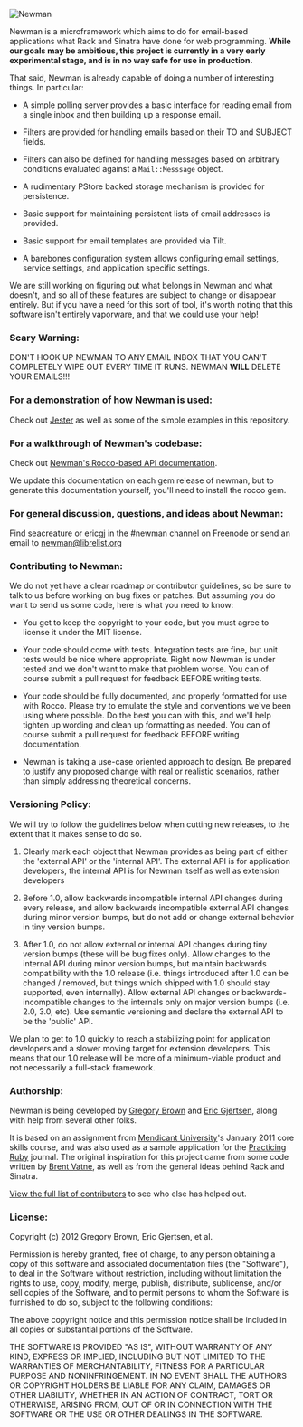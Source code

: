 ![Newman](http://i.imgur.com/GCqaT.png)

Newman is a microframework which aims to do for email-based 
applications what Rack and Sinatra have done for web programming. **While our
goals may be ambitious, this project is
currently in a very early experimental stage, and is in no way safe for use in
production.** 

That said, Newman is already capable of doing a number of interesting things. In
particular:

* A simple polling server provides a basic interface for
  reading email from a single inbox and then building up a response email.

* Filters are provided for handling emails based on their TO and SUBJECT fields.

* Filters can also be defined for handling messages based on arbitrary
  conditions evaluated against a `Mail::Messsage` object.

* A rudimentary PStore backed storage mechanism is provided for persistence.

* Basic support for maintaining persistent lists of email addresses is
  provided.

* Basic support for email templates are provided via Tilt.

* A barebones configuration system allows configuring email settings, service
  settings, and application specific settings.

We are still working on figuring out what belongs in Newman and what doesn't,
and so all of these features are subject to change or disappear entirely. But if
you have a need for this sort of tool, it's worth noting that this software
isn't entirely vaporware, and that we could use your help!

### Scary Warning:

DON'T HOOK UP NEWMAN TO ANY EMAIL INBOX THAT YOU CAN'T COMPLETELY WIPE OUT EVERY TIME IT RUNS. NEWMAN **WILL** DELETE YOUR EMAILS!!!

### For a demonstration of how Newman is used:

Check out [Jester](http://github.com/mendicant-original/jester) as well as some of the
simple examples in this repository.

### For a walkthrough of Newman's codebase:

Check out [Newman's Rocco-based API documentation](http://mendicant-original.github.com/newman/lib/newman.html).

We update this documentation on each gem release of newman, but to generate this documentation yourself, 
you'll need to install the rocco gem.

### For general discussion, questions, and ideas about Newman:

Find seacreature or ericgj in the #newman channel on Freenode or send an email to newman@librelist.org

### Contributing to Newman:

We do not yet have a clear roadmap or contributor guidelines, so be sure to talk
to us before working on bug fixes or patches. But assuming you do want to send
us some code, here is what you need to know:

* You get to keep the copyright to your code, but you must agree to license it
  under the MIT license.

* Your code should come with tests. Integration tests are fine, but unit tests
  would be nice where appropriate. Right now Newman is under tested and we don't
  want to make that problem worse. You can of course submit a pull request for
  feedback BEFORE writing tests.

* Your code should be fully documented, and properly formatted for use with
  Rocco. Please try to emulate the style and conventions we've been using where
  possible. Do the best you can with this, and we'll help tighten up wording and
  clean up formatting as needed. You can of course submit a pull request for
  feedback BEFORE writing documentation.

* Newman is taking a use-case oriented approach to design. Be prepared to
  justify any proposed change with real or realistic scenarios, rather than
  simply addressing theoretical concerns.

### Versioning Policy:

We will try to follow the guidelines below when cutting new releases,
to the extent that it makes sense to do so.

1) Clearly mark each object that Newman provides as being part of either
the 'external API' or the 'internal API'. The external API is for
application developers, the internal API is for Newman itself as well as
extension developers

2) Before 1.0, allow backwards incompatible internal API changes during
every release, and allow backwards incompatible external API changes
during minor version bumps, but do not add or change external behavior
in tiny version bumps.

3) After 1.0, do not allow external or internal API changes during tiny
version bumps (these will be bug fixes only). Allow changes to the
internal API during minor version bumps, but maintain backwards
compatibility with the 1.0 release (i.e. things introduced after 1.0 can
be changed / removed, but things which shipped with 1.0 should stay
supported, even internally). Allow external API changes or
backwards-incompatible changes to the internals only on major version
bumps (i.e. 2.0, 3.0, etc). Use semantic versioning and declare the
external API to be the 'public' API.

We plan to get to 1.0 quickly to reach a stabilizing point for application
developers and a slower moving target for extension developers. This means
that our 1.0 release will be more of a minimum-viable product and not
necessarily a full-stack framework.

### Authorship:

Newman is being developed by [Gregory Brown](http://community.mendicantuniversity.org/people/sandal)
and [Eric Gjertsen](http://community.mendicantuniversity.org/people/ericgj), along with 
help from several other folks. 

It is based on an assignment from [Mendicant
University](http://mendicantuniversity.org)'s January 2011 core
skills course, and was also used as a sample application for the [Practicing Ruby](http://practicingruby.com)
journal. The original inspiration for this project came from some code
written by [Brent Vatne](http://community.mendicantuniversity.org/people/brentvatne), 
as well as from the general ideas behind Rack and Sinatra.

[View the full list of contributors](https://github.com/mendicant-original/newman/contributors) to see who else has helped out.

### License:

Copyright (c) 2012 Gregory Brown, Eric Gjertsen, et al.

Permission is hereby granted, free of charge, to any person obtaining a copy of this software and associated documentation files (the "Software"), to deal in the Software without restriction, including without limitation the rights to use, copy, modify, merge, publish, distribute, sublicense, and/or sell copies of the Software, and to permit persons to whom the Software is furnished to do so, subject to the following conditions:

The above copyright notice and this permission notice shall be included in all copies or substantial portions of the Software.

THE SOFTWARE IS PROVIDED "AS IS", WITHOUT WARRANTY OF ANY KIND, EXPRESS OR IMPLIED, INCLUDING BUT NOT LIMITED TO THE WARRANTIES OF MERCHANTABILITY, FITNESS FOR A PARTICULAR PURPOSE AND NONINFRINGEMENT. IN NO EVENT SHALL THE AUTHORS OR COPYRIGHT HOLDERS BE LIABLE FOR ANY CLAIM, DAMAGES OR OTHER LIABILITY, WHETHER IN AN ACTION OF CONTRACT, TORT OR OTHERWISE, ARISING FROM, OUT OF OR IN CONNECTION WITH THE SOFTWARE OR THE USE OR OTHER DEALINGS IN THE SOFTWARE.
